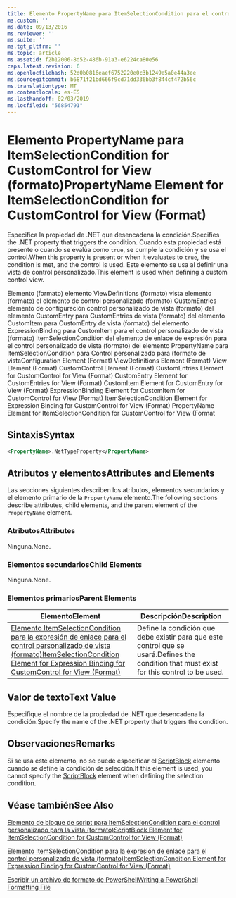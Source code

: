 ```yaml
---
title: Elemento PropertyName para ItemSelectionCondition para el control personalizado para la vista (formato) | Microsoft Docs
ms.custom: ''
ms.date: 09/13/2016
ms.reviewer: ''
ms.suite: ''
ms.tgt_pltfrm: ''
ms.topic: article
ms.assetid: f2b12006-8d52-486b-91a3-e6224ca80e56
caps.latest.revision: 6
ms.openlocfilehash: 52d0b0816eaef6752220e0c3b1249e5a0e44a3ee
ms.sourcegitcommit: b6871f21bd666f9cd71dd336bb3f844cf472b56c
ms.translationtype: MT
ms.contentlocale: es-ES
ms.lasthandoff: 02/03/2019
ms.locfileid: "56854791"
---
```

# <a name="propertyname-element-for-itemselectioncondition-for-customcontrol-for-view-format"></a><span data-ttu-id="999b8-102">Elemento PropertyName para ItemSelectionCondition for CustomControl for View (formato)</span><span class="sxs-lookup"><span data-stu-id="999b8-102">PropertyName Element for ItemSelectionCondition for CustomControl for View (Format)</span></span>

<span data-ttu-id="999b8-103">Especifica la propiedad de .NET que desencadena la condición.</span><span class="sxs-lookup"><span data-stu-id="999b8-103">Specifies the .NET property that triggers the condition.</span></span> <span data-ttu-id="999b8-104">Cuando esta propiedad está presente o cuando se evalúa como `true`, se cumple la condición y se usa el control.</span><span class="sxs-lookup"><span data-stu-id="999b8-104">When this property is present or when it evaluates to `true`, the condition is met, and the control is used.</span></span> <span data-ttu-id="999b8-105">Este elemento se usa al definir una vista de control personalizado.</span><span class="sxs-lookup"><span data-stu-id="999b8-105">This element is used when defining a custom control view.</span></span>

<span data-ttu-id="999b8-106">Elemento (formato) elemento ViewDefinitions (formato) vista elemento (formato) el elemento de control personalizado (formato) CustomEntries elemento de configuración control personalizado de vista (formato) del elemento CustomEntry para CustomEntries de vista (formato) del elemento CustomItem para CustomEntry de vista (formato) del elemento ExpressionBinding para CustomItem para el control personalizado de vista (formato) ItemSelectionCondition del elemento de enlace de expresión para el control personalizado de vista (formato) del elemento PropertyName para ItemSelectionCondition para Control personalizado para (formato de vista</span><span class="sxs-lookup"><span data-stu-id="999b8-106">Configuration Element (Format) ViewDefinitions Element (Format) View Element (Format) CustomControl Element (Format) CustomEntries Element for CustomControl for View (Format) CustomEntry Element for CustomEntries for View (Format) CustomItem Element for CustomEntry for View (Format) ExpressionBinding Element for CustomItem for CustomControl for View (Format) ItemSelectionCondition Element for Expression Binding for CustomControl for View (Format) PropertyName Element for ItemSelectionCondition for CustomControl for View (Format</span></span>

## <a name="syntax"></a><span data-ttu-id="999b8-107">Sintaxis</span><span class="sxs-lookup"><span data-stu-id="999b8-107">Syntax</span></span>

```xml
<PropertyName>.NetTypeProperty</PropertyName>
```

## <a name="attributes-and-elements"></a><span data-ttu-id="999b8-108">Atributos y elementos</span><span class="sxs-lookup"><span data-stu-id="999b8-108">Attributes and Elements</span></span>

<span data-ttu-id="999b8-109">Las secciones siguientes describen los atributos, elementos secundarios y el elemento primario de la `PropertyName` elemento.</span><span class="sxs-lookup"><span data-stu-id="999b8-109">The following sections describe attributes, child elements, and the parent element of the `PropertyName` element.</span></span>

### <a name="attributes"></a><span data-ttu-id="999b8-110">Atributos</span><span class="sxs-lookup"><span data-stu-id="999b8-110">Attributes</span></span>

<span data-ttu-id="999b8-111">Ninguna.</span><span class="sxs-lookup"><span data-stu-id="999b8-111">None.</span></span>

### <a name="child-elements"></a><span data-ttu-id="999b8-112">Elementos secundarios</span><span class="sxs-lookup"><span data-stu-id="999b8-112">Child Elements</span></span>

<span data-ttu-id="999b8-113">Ninguna.</span><span class="sxs-lookup"><span data-stu-id="999b8-113">None.</span></span>

### <a name="parent-elements"></a><span data-ttu-id="999b8-114">Elementos primarios</span><span class="sxs-lookup"><span data-stu-id="999b8-114">Parent Elements</span></span>

|<span data-ttu-id="999b8-115">Elemento</span><span class="sxs-lookup"><span data-stu-id="999b8-115">Element</span></span>|<span data-ttu-id="999b8-116">Descripción</span><span class="sxs-lookup"><span data-stu-id="999b8-116">Description</span></span>|
|-------------|-----------------|
|[<span data-ttu-id="999b8-117">Elemento ItemSelectionCondition para la expresión de enlace para el control personalizado de vista (formato)</span><span class="sxs-lookup"><span data-stu-id="999b8-117">ItemSelectionCondition Element for Expression Binding for CustomControl for View (Format)</span></span>](./itemselectioncondition-element-for-expressionbinding-for-customcontrol-format.md)|<span data-ttu-id="999b8-118">Define la condición que debe existir para que este control que se usará.</span><span class="sxs-lookup"><span data-stu-id="999b8-118">Defines the condition that must exist for this control to be used.</span></span>|

## <a name="text-value"></a><span data-ttu-id="999b8-119">Valor de texto</span><span class="sxs-lookup"><span data-stu-id="999b8-119">Text Value</span></span>

<span data-ttu-id="999b8-120">Especifique el nombre de la propiedad de .NET que desencadena la condición.</span><span class="sxs-lookup"><span data-stu-id="999b8-120">Specify the name of the .NET property that triggers the condition.</span></span>

## <a name="remarks"></a><span data-ttu-id="999b8-121">Observaciones</span><span class="sxs-lookup"><span data-stu-id="999b8-121">Remarks</span></span>

<span data-ttu-id="999b8-122">Si se usa este elemento, no se puede especificar el [ScriptBlock](./scriptblock-element-for-itemselectioncondition-for-customcontrol-for-view-format.md) elemento cuando se define la condición de selección.</span><span class="sxs-lookup"><span data-stu-id="999b8-122">If this element is used, you cannot specify the [ScriptBlock](./scriptblock-element-for-itemselectioncondition-for-customcontrol-for-view-format.md) element when defining the selection condition.</span></span>

## <a name="see-also"></a><span data-ttu-id="999b8-123">Véase también</span><span class="sxs-lookup"><span data-stu-id="999b8-123">See Also</span></span>

[<span data-ttu-id="999b8-124">Elemento de bloque de script para ItemSelectionCondition para el control personalizado para la vista (formato)</span><span class="sxs-lookup"><span data-stu-id="999b8-124">ScriptBlock Element for ItemSelectionCondition for CustomControl for View (Format)</span></span>](./scriptblock-element-for-itemselectioncondition-for-customcontrol-for-view-format.md)

[<span data-ttu-id="999b8-125">Elemento ItemSelectionCondition para la expresión de enlace para el control personalizado de vista (formato)</span><span class="sxs-lookup"><span data-stu-id="999b8-125">ItemSelectionCondition Element for Expression Binding for CustomControl for View (Format)</span></span>](./itemselectioncondition-element-for-expressionbinding-for-customcontrol-format.md)

[<span data-ttu-id="999b8-126">Escribir un archivo de formato de PowerShell</span><span class="sxs-lookup"><span data-stu-id="999b8-126">Writing a PowerShell Formatting File</span></span>](./writing-a-powershell-formatting-file.md)
